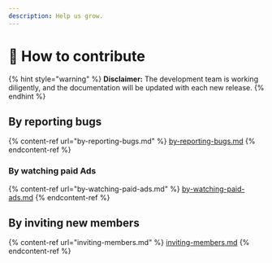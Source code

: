 ```yaml
---
description: Help us grow.
---
```


# 💁 How to contribute

{% hint style="warning" %}
**Disclaimer:** The development team is working diligently, and the documentation will be updated with each new release.
{% endhint %}

## By reporting bugs

{% content-ref url="by-reporting-bugs.md" %}
[by-reporting-bugs.md](by-reporting-bugs.md)
{% endcontent-ref %}

### By watching paid Ads

{% content-ref url="by-watching-paid-ads.md" %}
[by-watching-paid-ads.md](by-watching-paid-ads.md)
{% endcontent-ref %}

## By inviting new members

{% content-ref url="inviting-members.md" %}
[inviting-members.md](inviting-members.md)
{% endcontent-ref %}
